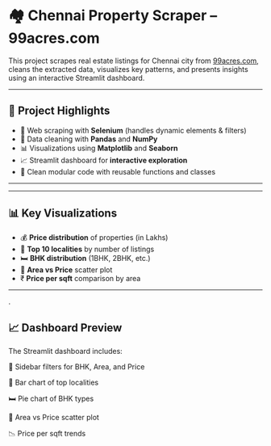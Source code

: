 # 🏘️ Chennai Property Scraper – 99acres.com

This project scrapes real estate listings for Chennai city from [99acres.com](https://99acres.com), cleans the extracted data, visualizes key patterns, and presents insights using an interactive Streamlit dashboard.

---

## 📌 Project Highlights

- 🔎 Web scraping with **Selenium** (handles dynamic elements & filters)
- 🧹 Data cleaning with **Pandas** and **NumPy**
- 📊 Visualizations using **Matplotlib** and **Seaborn**
- 📈 Streamlit dashboard for **interactive exploration**
- 📁 Clean modular code with reusable functions and classes

---


---

## 📊 Key Visualizations

- 💰 **Price distribution** of properties (in Lakhs)
- 📍 **Top 10 localities** by number of listings
- 🛏️ **BHK distribution** (1BHK, 2BHK, etc.)
- 🧱 **Area vs Price** scatter plot
- ₹ **Price per sqft** comparison by area

---

.

## 📈 Dashboard Preview
The Streamlit dashboard includes:

🔘 Sidebar filters for BHK, Area, and Price

📍 Bar chart of top localities

🛏️ Pie chart of BHK types

🧱 Area vs Price scatter plot

📉 Price per sqft trends

